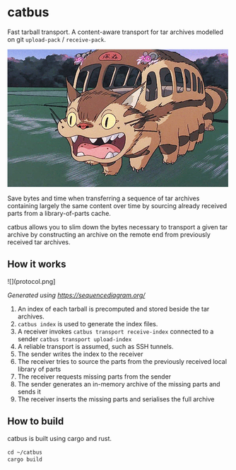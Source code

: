 # catbus

Fast tarball transport. A content-aware transport for tar archives modelled on git `upload-pack` / `receive-pack`.

![](nekobasu.gif)

Save bytes and time when transferring a sequence of tar archives containing
largely the same content over time by sourcing already received parts from
a library-of-parts cache.

catbus allows you to slim down the bytes necessary to transport a given tar archive by
constructing an archive on the remote end from previously received tar archives.

## How it works

![](protocol.png]

_Generated using https://sequencediagram.org/_

1. An index of each tarball is precomputed and stored beside the tar archives.
  1. `catbus index` is used to generate the index files.
1. A receiver invokes `catbus transport receive-index` connected to a sender `catbus transport upload-index`
  1. A reliable transport is assumed, such as SSH tunnels.
1. The sender writes the index to the receiver
1. The receiver tries to source the parts from the previously received local library of parts
1. The receiver requests missing parts from the sender
1. The sender generates an in-memory archive of the missing parts and sends it
1. The receiver inserts the missing parts and serialises the full archive

## How to build

catbus is built using cargo and rust.

```
cd ~/catbus
cargo build
```
